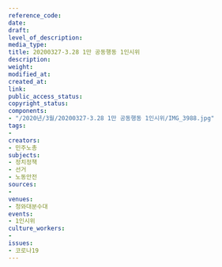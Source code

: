 ```yaml
---
reference_code: 
date: 
draft: 
level_of_description: 
media_type: 
title: 20200327-3.28 1만 공동행동 1인시위
description: 
weight: 
modified_at: 
created_at: 
link: 
public_access_status: 
copyright_status: 
components:
- "/2020년/3월/20200327-3.28 1만 공동행동 1인시위/IMG_3988.jpg"
tags:
- 
creators:
- 민주노총
subjects:
- 정치정책
- 선거
- 노동안전
sources:
- 
venues:
- 청와대분수대
events:
- 1인시위
culture_workers:
- 
issues:
- 코로나19
---
```

